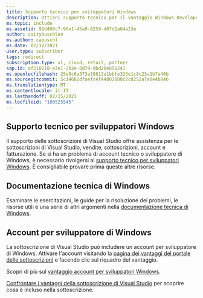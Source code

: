 ```yaml
---
title: Supporto tecnico per sviluppatori Windows
description: Ottieni supporto tecnico per il vantaggio Windows Developer
ms.topic: include
ms.assetid: 92d406c7-96e1-45a9-8259-d07d2a04a23e
author: caitybuschlen
ms.author: cabuschl
ms.date: 02/12/2021
user.type: subscriber
tags: redirect
subscription.type: vl, cloud, retail, partner
sap.id: af210210-e3e1-2b2e-8d79-9bd20e851241
ms.openlocfilehash: 25e0c6a373a18613a1bbfe325e1c8c23a1b7a46b
ms.sourcegitcommit: 5c146b2dfaefc4f44802600c2cd252a7a0e4b846
ms.translationtype: MT
ms.contentlocale: it-IT
ms.lasthandoff: 02/15/2021
ms.locfileid: "100525545"
---
```

## <a name="windows-developer-technical-support"></a>Supporto tecnico per sviluppatori Windows  

Il supporto delle sottoscrizioni di Visual Studio offre assistenza per le sottoscrizioni di Visual Studio, vendite, sottoscrizioni, account e fatturazione. Se si ha un problema di account tecnico o sviluppatore di Windows, è necessario rivolgersi al [supporto tecnico per sviluppatori Windows](https://developer.microsoft.com/windows/support/?utm_source=developermscom). È consigliabile provare prima queste altre risorse. 

## <a name="windows-technical-documentation"></a>Documentazione tecnica di Windows 
Esaminare le esercitazioni, le guide per la risoluzione dei problemi, le risorse utili e una serie di altri argomenti nella [documentazione tecnica di Windows](https://docs.microsoft.com/windows/).

## <a name="windows-developer-account"></a>Account per sviluppatore di Windows
La sottoscrizione di Visual Studio può includere un account per sviluppatore di Windows. Attivare l'account visitando la [pagina dei vantaggi del portale delle sottoscrizioni](https://my.visualstudio.com/Benefits) e facendo clic sul riquadro del vantaggio. 

Scopri di più sul [vantaggio account per sviluppatori Windows](https://docs.microsoft.com/visualstudio/subscriptions/vs-windows-dev). 

[Confrontare i vantaggi della sottoscrizione di Visual Studio](https://visualstudio.microsoft.com/vs/benefits/#azure?cat=visual-studio-enterprise-subscription) per scoprire cosa è incluso nella sottoscrizione.